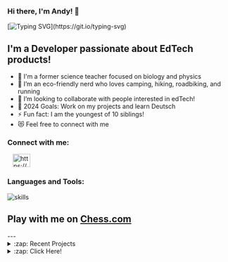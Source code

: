
### Hi there, I'm Andy! 👋 

[![Typing SVG](https://readme-typing-svg.herokuapp.com?font=comfortaa&color=016EEA&size=24&width=500&lines=Teacher+Turned+Software+Engineer;Educational+Technologies+Enthusiast;Building+Student+Friendly+Interfaces+And+Products;Connect+With+Me+On+LinkedIn;)](https://git.io/typing-svg)


## I'm a Developer passionate about EdTech products! 

- 🔭 I'm a former science teacher focused on biology and physics
- 🌱 I’m an eco-friendly nerd who loves camping, hiking, roadbiking, and running 
- 👯 I’m looking to collaborate with people interested in edTech!
- 🥅 2024 Goals: Work on my projects and learn Deutsch
- ⚡ Fun fact: I am the youngest of 10 siblings!
- 😻 Feel free to connect with me

### Connect with me:

&nbsp;&nbsp;
<a href="https://www.linkedin.com/in/andyacosta/" target="blank"><img align="center" src="https://raw.githubusercontent.com/rahuldkjain/github-profile-readme-generator/master/src/images/icons/Social/linked-in-alt.svg" alt="https://www.linkedin.com/in/andyacosta/" height="30" width="40" /></a>

### Languages and Tools:

![skills](https://skillicons.dev/icons?i=html,css,sass,js,react,nodejs,django,python,vue,gitlab,tailwind,mysql,postgres,docker,git,figma,bash,nginx,vscode&theme=light)


## Play with me on [Chess.com](https://www.chess.com/member/mrpajamas92)

<div align="center">
<!--START_SECTION:chessStats-->

<!--END_SECTION:chessStats-->
</div>
---

<details>
  <summary>:zap: Recent Projects</summary>
  
<!--START_SECTION:activity-->
1. 💪 GAVL
2. 💪 MOTION 
3. 🗣 LUNA 
4. ❗ JOURNii
5. 🎉 GITLAB
<!--END_SECTION:activity-->

</details>

<details>
  <summary>:zap: Click Here!</summary>

  <p>Don't forget to connect!</p>
  <a href="https://www.linkedin.com/in/andyacosta/" target="blank"><img align="center" src="https://raw.githubusercontent.com/rahuldkjain/github-profile-readme-generator/master/src/images/icons/Social/linked-in-alt.svg" alt="https://www.linkedin.com/in/andyacosta/" height="30" width="40" /></a>
</details>
